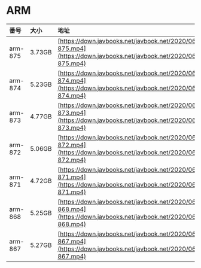 # ARM

| 番号 | 大小 | 地址 |
| :--- | :--- | :--- |
| arm-875 | 3.73GB | [https://down.javbooks.net/javbook.net/2020/06/25/arm-875.mp4](https://down.javbooks.net/javbook.net/2020/06/25/arm-875.mp4) |
| arm-874 | 5.23GB | [https://down.javbooks.net/javbook.net/2020/06/25/arm-874.mp4](https://down.javbooks.net/javbook.net/2020/06/25/arm-874.mp4) |
| arm-873 | 4.77GB | [https://down.javbooks.net/javbook.net/2020/06/22/arm-873.mp4](https://down.javbooks.net/javbook.net/2020/06/22/arm-873.mp4) |
| arm-872 | 5.06GB | [https://down.javbooks.net/javbook.net/2020/06/22/arm-872.mp4](https://down.javbooks.net/javbook.net/2020/06/22/arm-872.mp4) |
| arm-871 | 4.72GB | [https://down.javbooks.net/javbook.net/2020/06/22/arm-871.mp4](https://down.javbooks.net/javbook.net/2020/06/22/arm-871.mp4) |
| arm-868 | 5.25GB | [https://down.javbooks.net/javbook.net/2020/06/28/arm-868.mp4](https://down.javbooks.net/javbook.net/2020/06/28/arm-868.mp4) |
| arm-867 | 5.27GB | [https://down.javbooks.net/javbook.net/2020/06/28/arm-867.mp4](https://down.javbooks.net/javbook.net/2020/06/28/arm-867.mp4) |



